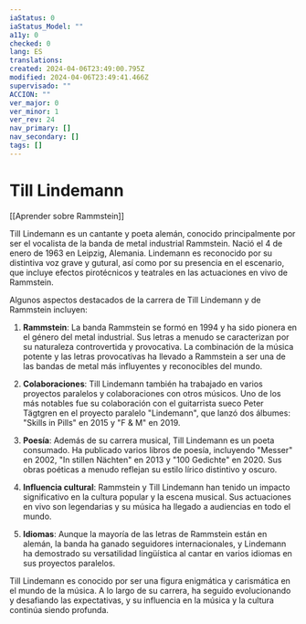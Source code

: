 ```yaml
---
iaStatus: 0
iaStatus_Model: ""
a11y: 0
checked: 0
lang: ES
translations: 
created: 2024-04-06T23:49:00.795Z
modified: 2024-04-06T23:49:41.466Z
supervisado: ""
ACCION: ""
ver_major: 0
ver_minor: 1
ver_rev: 24
nav_primary: []
nav_secondary: []
tags: []
---
```

# Till Lindemann

[[Aprender sobre Rammstein]]

Till Lindemann es un cantante y poeta alemán, conocido principalmente por ser el vocalista de la banda de metal industrial Rammstein. Nació el 4 de enero de 1963 en Leipzig, Alemania. Lindemann es reconocido por su distintiva voz grave y gutural, así como por su presencia en el escenario, que incluye efectos pirotécnicos y teatrales en las actuaciones en vivo de Rammstein.

Algunos aspectos destacados de la carrera de Till Lindemann y de Rammstein incluyen:

1. **Rammstein**: La banda Rammstein se formó en 1994 y ha sido pionera en el género del metal industrial. Sus letras a menudo se caracterizan por su naturaleza controvertida y provocativa. La combinación de la música potente y las letras provocativas ha llevado a Rammstein a ser una de las bandas de metal más influyentes y reconocibles del mundo.
    
2. **Colaboraciones**: Till Lindemann también ha trabajado en varios proyectos paralelos y colaboraciones con otros músicos. Uno de los más notables fue su colaboración con el guitarrista sueco Peter Tägtgren en el proyecto paralelo "Lindemann", que lanzó dos álbumes: "Skills in Pills" en 2015 y "F & M" en 2019.
    
3. **Poesía**: Además de su carrera musical, Till Lindemann es un poeta consumado. Ha publicado varios libros de poesía, incluyendo "Messer" en 2002, "In stillen Nächten" en 2013 y "100 Gedichte" en 2020. Sus obras poéticas a menudo reflejan su estilo lírico distintivo y oscuro.
    
4. **Influencia cultural**: Rammstein y Till Lindemann han tenido un impacto significativo en la cultura popular y la escena musical. Sus actuaciones en vivo son legendarias y su música ha llegado a audiencias en todo el mundo.
    
5. **Idiomas**: Aunque la mayoría de las letras de Rammstein están en alemán, la banda ha ganado seguidores internacionales, y Lindemann ha demostrado su versatilidad lingüística al cantar en varios idiomas en sus proyectos paralelos.
    

Till Lindemann es conocido por ser una figura enigmática y carismática en el mundo de la música. A lo largo de su carrera, ha seguido evolucionando y desafiando las expectativas, y su influencia en la música y la cultura continúa siendo profunda.